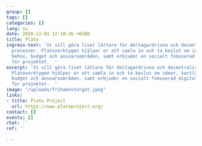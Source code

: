 ```yaml
---
group: []
tags: []
categories: []
lang: sv
date: 2020-12-01 12:10:36 +0100
title: Plato
ingress-text: 'Vi vill göra livet lättare för deltagardrivna och decentraliserade
  processer. Platoverktygen hjälper er att samla in och ta beslut om ideer, kartlägga
  behov, budget och ansvarsområden, samt erbjuder en socialt fokuserad digital mötesplats
  för projektet.  '
excerpt: 'Vi vill göra livet lättare för deltagardrivna och decentraliserade processer.
  Platoverktygen hjälper er att samla in och ta beslut om ideer, kartlägga behov,
  budget och ansvarsområden, samt erbjuder en socialt fokuserad digital mötesplats
  för projektet.  '
image: "/uploads/frihamnstorget.jpeg"
links:
- title: Plato Project
  url: https://www.platoproject.org/
contact: []
events: []
chat: ''
ref: ''

---
```

